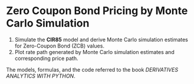 # Zero Coupon Bond Pricing by Monte Carlo Simulation

1. Simulate the **CIR85** model and derive Monte Carlo simulation estimates for Zero-Coupon Bond (ZCB) values.  
2. Plot rate path generated by Monte Carlo simulation estimates and corresponding price path.   
  
The models, formulas, and the code referred to the book *DERIVATIVES ANALYTICS WITH PYTHON*.
